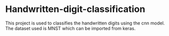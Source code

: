 # Handwritten-digit-classification
This project is used to classifies the handwritten digits using the cnn model.
The dataset used is MNST which can be imported from keras.
